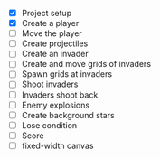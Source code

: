 - [x] Project setup
- [x] Create a player
- [ ] Move the player
- [ ] Create projectiles
- [ ] Create an invader
- [ ] Create and move grids of invaders
- [ ] Spawn grids at invaders
- [ ] Shoot invaders
- [ ] Invaders shoot back
- [ ] Enemy explosions
- [ ] Create background stars
- [ ] Lose condition
- [ ] Score
- [ ] fixed-width canvas
